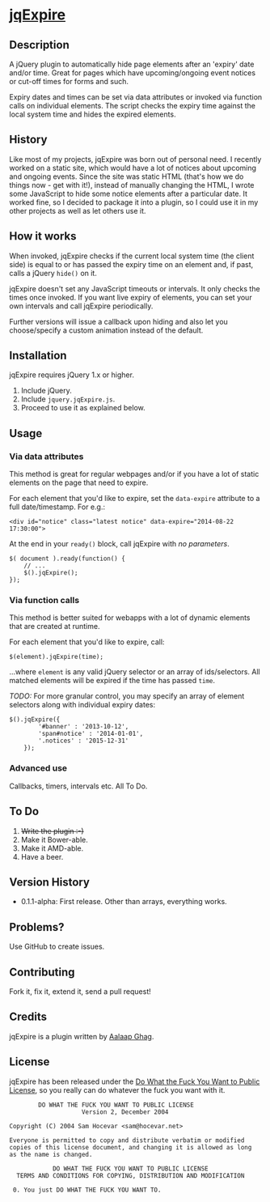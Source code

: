 [jqExpire](https://github.com/aalaap/jqExpire)
============

## Description
A jQuery plugin to automatically hide page elements after an 'expiry' date and/or time. Great for pages which have upcoming/ongoing event notices or cut-off times for forms and such.

Expiry dates and times can be set via data attributes or invoked via function calls on individual elements. The script checks the expiry time against the local system time and hides the expired elements.

## History
Like most of my projects, jqExpire was born out of personal need. I recently worked on a static site, which would have a lot of notices about upcoming and ongoing events. Since the site was static HTML (that's how we do things now - get with it!), instead of manually changing the HTML, I wrote some JavaScript to hide some notice elements after a particular date. It worked fine, so I decided to package it into a plugin, so I could use it in my other projects as well as let others use it.

## How it works
When invoked, jqExpire checks if the current local system time (the client side) is equal to or has passed the expiry time on an element and, if past, calls a jQuery `hide()` on it.

jqExpire doesn't set any JavaScript timeouts or intervals. It only checks the times once invoked. If you want live expiry of elements, you can set your own intervals and call jqExpire periodically.
 
Further versions will issue a callback upon hiding and also let you choose/specify a custom animation instead of the default.

## Installation
jqExpire requires jQuery 1.x or higher.

1. Include jQuery.
2. Include `jquery.jqExpire.js`.
3. Proceed to use it as explained below.

## Usage

### Via data attributes
This method is great for regular webpages and/or if you have a lot of static elements on the page that need to expire.

For each element that you'd like to expire, set the `data-expire` attribute to a full date/timestamp. For e.g.:

```
<div id="notice" class="latest notice" data-expire="2014-08-22 17:30:00">
```

At the end in your `ready()` block, call jqExpire with *no parameters*.

```
$( document ).ready(function() {
    // ...
    $().jqExpire();
});
``` 

### Via function calls
This method is better suited for webapps with a lot of dynamic elements that are created at runtime.

For each element that you'd like to expire, call:

```
$(element).jqExpire(time);
```

...where `element` is any valid jQuery selector or an array of ids/selectors. All matched elements will be expired if the time has passed `time`.


_TODO:_ For more granular control, you may specify an array of element selectors along with individual expiry dates:

```
$().jqExpire({
        '#banner' : '2013-10-12',
        'span#notice' : '2014-01-01',
        '.notices' : '2015-12-31'
    });
```

### Advanced use
Callbacks, timers, intervals etc. All To Do.

## To Do

1. ~~Write the plugin :-)~~
2. Make it Bower-able.
3. Make it AMD-able.
4. Have a beer.

## Version History
- 0.1.1-alpha: First release. Other than arrays, everything works.

## Problems?
Use GitHub to create issues.

## Contributing
Fork it, fix it, extend it, send a pull request!

## Credits
jqExpire is a plugin written by [Aalaap Ghag](http://aalaap.com).

## License
jqExpire has been released under the [Do What the Fuck You Want to Public License](http://www.wtfpl.net/about/), so you really can do whatever the fuck you want with it.

```
        DO WHAT THE FUCK YOU WANT TO PUBLIC LICENSE 
                    Version 2, December 2004 
        
Copyright (C) 2004 Sam Hocevar <sam@hocevar.net> 

Everyone is permitted to copy and distribute verbatim or modified 
copies of this license document, and changing it is allowed as long 
as the name is changed. 

            DO WHAT THE FUCK YOU WANT TO PUBLIC LICENSE 
  TERMS AND CONDITIONS FOR COPYING, DISTRIBUTION AND MODIFICATION 

 0. You just DO WHAT THE FUCK YOU WANT TO.
```